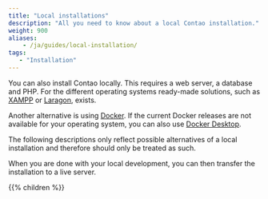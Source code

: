 ```yaml
---
title: "Local installations"
description: "All you need to know about a local Contao installation."
weight: 900
aliases:
    - /ja/guides/local-installation/
tags: 
   - "Installation"
---
```


You can also install Contao locally. This requires a web server, a database and PHP. For the different operating systems
ready-made solutions, such as [XAMPP](https://www.apachefriends.org) or [Laragon](https://laragon.org/), exists. 

Another alternative is using [Docker](https://www.docker.com/). If the current Docker releases are not available for your operating system, you can also use [Docker Desktop](https://docs.docker.com/desktop/).

The following descriptions only reflect possible alternatives of a local installation and therefore should only be treated as such.

When you are done with your local development, you can then transfer the installation to a live server.

{{% children %}}
